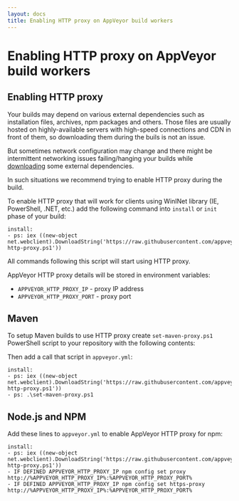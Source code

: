 ```yaml
---
layout: docs
title: Enabling HTTP proxy on AppVeyor build workers
---
```


# Enabling HTTP proxy on AppVeyor build workers

<!--TOC-->

## Enabling HTTP proxy

Your builds may depend on various external dependencies such as installation files, archives, npm packages and others.
Those files are usually hosted on highly-available servers with high-speed connections and CDN in front of them, so downloading them during the buils is not an issue.

But sometimes network configuration may change and there might be intermittent networking issues failing/hanging your builds while [downloading](/docs/how-to/download-file) some external dependencies.

In such situations we recommend trying to enable HTTP proxy during the build.

To enable HTTP proxy that will work for clients using WinINet library (IE, PowerShell, .NET, etc.) add the following command into `install` or `init` phase of your build:

    install:
    - ps: iex ((new-object net.webclient).DownloadString('https://raw.githubusercontent.com/appveyor/ci/master/scripts/enable-http-proxy.ps1'))

All commands following this script will start using HTTP proxy. 

AppVeyor HTTP proxy details will be stored in environment variables:

- `APPVEYOR_HTTP_PROXY_IP` - proxy IP address
- `APPVEYOR_HTTP_PROXY_PORT` - proxy port

## Maven

To setup Maven builds to use HTTP proxy create `set-maven-proxy.ps1` PowerShell script to your repository with the following contents:

<script src="https://gist.github.com/FeodorFitsner/c9cad34f38719e7ae8462082651070db.js"></script>

Then add a call that script in `appveyor.yml`:

    install:
    - ps: iex ((new-object net.webclient).DownloadString('https://raw.githubusercontent.com/appveyor/ci/master/scripts/enable-http-proxy.ps1'))
    - ps: .\set-maven-proxy.ps1

## Node.js and NPM

Add these lines to `appveyor.yml` to enable AppVeyor HTTP proxy for npm:

    install:
    - ps: iex ((new-object net.webclient).DownloadString('https://raw.githubusercontent.com/appveyor/ci/master/scripts/enable-http-proxy.ps1'))
    - IF DEFINED APPVEYOR_HTTP_PROXY_IP npm config set proxy http://%APPVEYOR_HTTP_PROXY_IP%:%APPVEYOR_HTTP_PROXY_PORT%
    - IF DEFINED APPVEYOR_HTTP_PROXY_IP npm config set https-proxy http://%APPVEYOR_HTTP_PROXY_IP%:%APPVEYOR_HTTP_PROXY_PORT%

